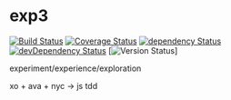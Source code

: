 # exp3

[![Build Status](https://travis-ci.org/forceuser/exp3.svg?branch=master)](https://travis-ci.org/forceuser/exp3)
[![Coverage Status](https://coveralls.io/repos/github/forceuser/exp3/badge.svg?branch=master)](https://coveralls.io/github/forceuser/exp3?branch=master)
[![dependency Status](https://david-dm.org/forceuser/exp3.svg)](https://david-dm.org/forceuser/exp3)
[![devDependency Status](https://david-dm.org/forceuser/exp3/dev-status.svg)](https://david-dm.org/forceuser/exp3#info=devDependencies)
[![Version Status](https://img.shields.io/badge/version-1.0.0-blue.svg)]

experiment/experience/exploration

xo + ava + nyc -> js tdd


